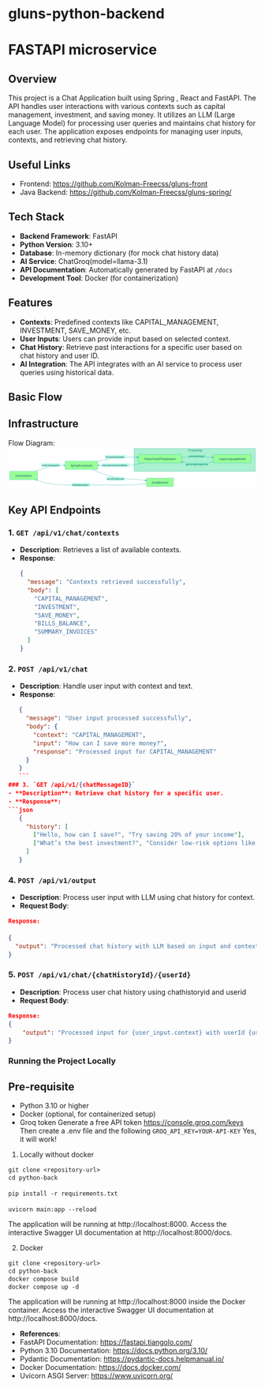 # gluns-python-backend

# FASTAPI microservice

## Overview
This project is a Chat Application built using Spring , React and  FastAPI. The API handles user interactions with various contexts such as capital management, investment, and saving money. It utilizes an LLM (Large Language Model) for processing user queries and maintains chat history for each user. The application exposes endpoints for managing user inputs, contexts, and retrieving chat history.

## Useful Links

- Frontend: https://github.com/Kolman-Freecss/gluns-front
- Java Backend: https://github.com/Kolman-Freecss/gluns-spring/

## Tech Stack

- **Backend Framework**: FastAPI
- **Python Version**: 3.10+
- **Database**: In-memory dictionary (for mock chat history data)
- **AI Service**: ChatGroq(model=llama-3.1)
- **API Documentation**: Automatically generated by FastAPI at `/docs`
- **Development Tool**: Docker (for containerization)

## Features

- **Contexts**: Predefined contexts like CAPITAL_MANAGEMENT, INVESTMENT, SAVE_MONEY, etc.
- **User Inputs**: Users can provide input based on selected context.
- **Chat History**: Retrieve past interactions for a specific user based on chat history and user ID.
- **AI Integration**: The API integrates with an AI service to process user queries using historical data.


## Basic Flow
## Infrastructure

Flow Diagram:
![Diagram Flow](diagram.svg)

## Key API Endpoints

### 1. `GET /api/v1/chat/contexts`
- **Description**: Retrieves a list of available contexts.
- **Response**:
  ```json
  {
    "message": "Contexts retrieved successfully",
    "body": [
      "CAPITAL_MANAGEMENT",
      "INVESTMENT",
      "SAVE_MONEY",
      "BILLS_BALANCE",
      "SUMMARY_INVOICES"
    ]
  }
  ```
### 2. `POST /api/v1/chat`
- **Description**: Handle user input with context and text.
- **Response**:
 ```json
    {
      "message": "User input processed successfully",
      "body": {
        "context": "CAPITAL_MANAGEMENT",
        "input": "How can I save more money?",
        "response": "Processed input for CAPITAL_MANAGEMENT"
      }
    }
	```
### 3. `GET /api/v1/{chatMessageID}`
- **Description**: Retrieve chat history for a specific user.
- **Response**:
```json
    {
      "history": [
        ["Hello, how can I save?", "Try saving 20% of your income"],
        ["What’s the best investment?", "Consider low-risk options like bonds"]
      ]
    }
```
### 4. `POST /api/v1/output`
- **Description**: Process user input with LLM using chat history for context.
- **Request Body**:
```json
Response:

{
  "output": "Processed chat history with LLM based on input and context."
}
```
### 5. `POST /api/v1/chat/{chatHistoryId}/{userId}`
- **Description**: Process user chat history using chathistoryid and userid
- **Request Body**:
```json
Response:
{
    "output": "Processed input for {user_input.context} with userId {user_input.userId} and chatHistoryId {chatHistoryId}"
}
```

### Running the Project Locally
## Pre-requisite
- Python 3.10 or higher
- Docker (optional, for containerized setup)
- Groq token
  Generate a  free API token 
  https://console.groq.com/keys
  Then create a .env file and the following
  ``
  GROQ_API_KEY=YOUR-API-KEY
  ``
Yes, it will work!

1. Locally without docker
```
git clone <repository-url>
cd python-back

pip install -r requirements.txt

uvicorn main:app --reload
```
The application will be running at http://localhost:8000.
Access the interactive Swagger UI documentation at http://localhost:8000/docs.

2. Docker

```
git clone <repository-url>
cd python-back
docker compose build
docker compose up -d 
```
The application will be running at http://localhost:8000 inside the Docker container.
Access the interactive Swagger UI documentation at http://localhost:8000/docs.

- **References**: 
- FastAPI Documentation: https://fastapi.tiangolo.com/
- Python 3.10 Documentation: https://docs.python.org/3.10/
- Pydantic Documentation: https://pydantic-docs.helpmanual.io/
- Docker Documentation: https://docs.docker.com/
- Uvicorn ASGI Server: https://www.uvicorn.org/
